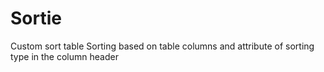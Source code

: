 # Sortie

Custom sort table
Sorting based on table columns and attribute of sorting type in the column header
